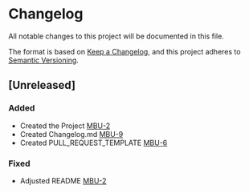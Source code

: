 # Changelog

All notable changes to this project will be documented in this file.

The format is based on [Keep a Changelog](https://keepachangelog.com/en/1.0.0/),
and this project adheres to [Semantic Versioning](https://semver.org/spec/v2.0.0.html).

## [Unreleased]

### Added

- Created the Project [MBU-2](https://memebattle.atlassian.net/browse/MBU-2)
- Created Changelog.md [MBU-9](https://memebattle.atlassian.net/browse/MBU-9)
- Created PULL_REQUEST_TEMPLATE [MBU-6](https://memebattle.atlassian.net/browse/MBU-6) 

### Fixed

- Adjusted README [MBU-2](https://memebattle.atlassian.net/browse/MBU-2)